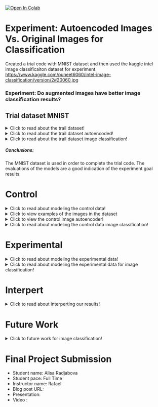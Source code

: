 
<a href="https://colab.research.google.com/github/aradjabova/dsc-capstone-project-v2-online-ds-ft-120919/blob/master/ReadME.ipynb" target="_parent"><img src="https://colab.research.google.com/assets/colab-badge.svg" alt="Open In Colab"/></a>

# Experiment: Autoencoded Images  Vs. Original Images for Classification

Created a trial code with MNIST dataset and then used the kaggle intel image classificaiton dataset for experiment.
https://www.kaggle.com/puneet6060/intel-image-classification/version/2#20060.jpg 


### Experiment: Do augmented images have better image classification results?




## Trial dataset MNIST

<details>
  <summary>Click to read about the trail dataset! </summary>
  
  ## Obtaining
  * We have gathered the data from https://keras.io/api/datasets/mnist/
  * This is a dataset of 60,000 28x28 grayscale images of the 10 digits, along with a test set of 10,000 images.
    

<img  src="https://drive.google.com/uc?id=1m58DO3twhgExsLLVtayU4MH2Rzzb3XCT">


  * Fourtunately, the dataset has plenty of images and there was no cleaning, creating required.

Using the OSEM process we will build an autoencoder and an image classifier.

### Autoencoder
  * Is used to condense the information in the images
  * Condensing the information allows the autoencoder learn the most important parts of an image
  * Once the images are condensed the decoder will use the learned information to expand the images to the original size

### Image Classification
 * Is created to teach the machine to predict what the image is showing

This is an unbalanced multi-class classification problem; thought because we have plenty of each image, we will not need to create more images.

</details>


<details>
  <summary>Click to read about the trail dataset autoencoded! </summary>
  
  ## Autoencoder
    
<img  src="https://drive.google.com/uc?id=1DR6ccJJwfJOz4rJuYjj9v5mZ4-UCsP6Q">

  * Here you can see that the original images (top) that are inputed are condensed and then reblown into blurry images of it self (bottom).


#### Noisy Autoencoder
<img  src="https://drive.google.com/uc?id=1b6YiWQBs7G2L83gpIdY5g5GQPD04E_Ki">

  * Here we can see that the "noisy" input (bottom), meaning having additional pixels added, outputs clean images simlar to the original images

</details>

<details>
  <summary>Click to read about the trail dataset image classification! </summary>
  
  ## Classification
    
#### Simple CNN (Central Neural Network) for Image Classification

When creating a simple image classification there are different methods of making sure how well the machine is learning. 

<img  src="https://drive.google.com/uc?id=1Phv01zz-TsENuX5xDUz31r9s5dW6GvU7">
<img  src="https://drive.google.com/uc?id=1r7w9cMA2P5cbNLzT__JaaZ1mgusWFTQN">

  * These show how well the model has been learning. The higher the accuracy during training and validation dictates better results
  * Lower loss shows that the amount of error is decreasing

#### Confusion Matrix

<img  src="https://drive.google.com/uc?id=1SVQ0WGCXWRKc-4RhvV0t4LlBFgfXi9_f" align="middle">

  * These are a great visual representation of how well the model is performing and learning.
  * The diagnoal line of the confusion matrix indicates the accurately labeled images.

#### Classification Report
<img  src="https://drive.google.com/uc?id=1reDBGIK1_qEi3qW9D0V-ePj3k0QzqgfC" >

* Another way of seeing how well the images are being identified.

</details>


##### Conclusions:


The MNIST dataset is used in order to complete the trial code. The evaluations of the models are a good indication of the experiment goal results.



# Control
<details>
  <summary>Click to read about modeling the control data! </summary>
  
  ## Dataset
  The kaggle data is a dataset of images of building, forest, glacier, mountain, sea and street.

   <img style="float: center;" src="https://drive.google.com/uc?id=1tpWgffkIFDqwUr13JlCK8UrgTHmZAjoz" >

There is a decent amount of images available for each category, but it may impact the amount that can be learned from the current amount of images.

</details>

  <details>
    <summary>Click to view examples of the images in the dataset
    </summary>
   <img style="float: center;" src="https://drive.google.com/uc?id=1uW7i_tVnzfgaX2BxNgtGIGPxc95Xvpe5" width="400" height="200" >
   <img style="float: center;" src="https://drive.google.com/uc?id=1EXl96CvTaTP0xOrmMunCnUVtOt6Ok3d5" width="400" height="200" >
   <img style="float: center;" src="https://drive.google.com/uc?id=1w3WeUWl9PEYkyzdKFXdoiHouYo4IE0Bk" width="400" height="200" >
   <img style="float: center;" src="https://drive.google.com/uc?id=1OjqQwdxPKO6cLeVY1hlUOu_yThE27IEW" width="400" height="200" >
   <img style="float: center;" src="https://drive.google.com/uc?id=1mVKzKjt64HxZiC-O534MsusmoUOcQOnY" width="400" height="200">
   <img style="float: center;" src="https://drive.google.com/uc?id=1BUKUx4cTK0GS92dawf2nCkSilncdvM-R" width="400" height="200">
   </details>

<details>
<summary>Click to view the control image autoencoder!</summary>

<img  src="https://drive.google.com/uc?id=1sdql_R9KtWm3nkFY4G6D9Zzqzu2zp-8N">

<img  src="https://drive.google.com/uc?id=1XjcRJuNTI7B7AsZrNIg4bRJ7_yuqr4lV" width="300" height="400">
<img  src="https://drive.google.com/uc?id=1L-FxmT7JPv7IhhABZ3ceiI_f_5o8HK8f" width="300" height="400">

</details>

</details>  

<details>
  <summary>Click to read about modeling the control data image classification! </summary>
  
  ## Modeling
  To model our data effectively; we created a image classifier with few simple layers.

   <img style="float: center;" src="https://drive.google.com/uc?id=10FL_C81awujhuK9IfHnsxGxTEYqFcKiw" >

  * Conv2D 

    * Scans the image and takes each pixel value in a 3x3 (or 4x4, depends on setting) part and multiplies it by a certain weight, adds the numbers and uses that number as the value of the output image of that pixel
    * Depending on the weights, the output image can be blurred, brighter, darker, etc. (basicallu, slight photoshop)

  * MaxPooling2
    * Resizes the output image
    * Takes 2x2 area of a image and chooses the max value in each area
    * Shrinks the image by a factor of two
    * After shrinking usually the images are used for additional filters (Conv2D) in order to train on smaller scales to find more patterns
  
  * Flatten
    * Because we will be using Dense next, we need to use Flatten to reduce the number of dimensions to one dimension
  
  * Dense
    * Dense layers are hidden layers that use different acitvation functions to find the weights of each parameter of the image in order to appropriately learn the images

  * Dropout
    * Usually set to 40%, which means that 40% of the parameters that go into the Dropout are set to zero,
    * This helps the model not overfit

This leads us to having 3,940,000 differnt parameters that our model is using and going throught in order to train on the images.

## Evaluating Classification
   <img style="float: center;" src="https://drive.google.com/uc?id=18k7DyV5mfu_aaZ_s4G6EaYuvUwx1ADY7" width="500" height="600" >
   <img style="float: center;" src="https://drive.google.com/uc?id=1EeRqBK6PLqbDEkd4Z6Zw3gdplpkQ4E5O" width="500" height="600">
  
* Here we see that the training accuracy and loss is getting better with time but the spikes show that the models are not overfitting
 
   <img style="float: center;" src="https://drive.google.com/uc?id=1LFUbMEG7nBBZQb_vm6bKrbVvUYVznb7E" width="400" height="500">
   <img style="float: center;" src="https://drive.google.com/uc?id=1O4x9Q2m_tNNVq8C-4ERx8uwpXWf6a4Ye" width="600" height="300">

   * The image classification model shows that the simple control model is not that good at identifing the images.

</details>  
  


# Experimental

<details>
  <summary>Click to read about modeling the experimental data! </summary>
  

<img  src="https://drive.google.com/uc?id=1XjcRJuNTI7B7AsZrNIg4bRJ7_yuqr4lV" width="300" height="400">
<img  src="https://drive.google.com/uc?id=1L-FxmT7JPv7IhhABZ3ceiI_f_5o8HK8f" width="300" height="400">

* Using these augmented images that are blurred as our input into the image classification. Instead of the original (focused) images we are using the images recreated by our autoencoder.

</details>  

<details>
  <summary>Click to read about modeling the experimental data for image classification! </summary>
  
  ## Modeling
  To model our data effectively; we used the same image classifier throughout the experiment. 

   <img style="float: center;" src="https://drive.google.com/uc?id=10FL_C81awujhuK9IfHnsxGxTEYqFcKiw" >


## Evaluating Classification
  
Here we see the training accuracy and loss to get a better idea of what is going on
 
   <img style="float: center;" src="https://drive.google.com/uc?id=1OdcLhcQWxD-Zy3oB3rkMPfMIOHcFH0Xu" width="500" height="600">
   <img style="float: center;" src="https://drive.google.com/uc?id=1yJWFmObhYEHB6vYhErv0jylouqiQy4Dj" width="500" height="600">

   * As shown above the accuracy of the training data is steadily going up, if the number of epochs is increased would still slowly climb.
   * The accuracy of the validation data is stagnant. This could mean that the model is overfitting for the triaining data that the new data is confusing it. 
   * The loss of the model is another indicator that in the current model it is overfitting. Menaing that that the loss of the training data is getting smaller but the validation data is growing due to the model not being familiar with it.

The image classification model shows that the simple image classification with the augmented images does not improve the models ability of classifing the images.

</details>  
  



# Interpert
<details>
  <summary>Click to read about interperting our results! </summary>
  
  ## Interpreting the results
  * The way to interpret the results, is by reviewing the confusion matrices and classification report of both the images to see how well they had performed. 

<img style="float: left;" src="https://drive.google.com/uc?id=1OZzWsICFEukRUo5evZSQg4aiZnKaHZXo" >
<img style="float: left;" src="https://drive.google.com/uc?id=1LFUbMEG7nBBZQb_vm6bKrbVvUYVznb7E" >

  * The confusion matrices tells us how well the model performed on the test images by displaying what the model classified the images as based on the accurate labels of the images. 
  * As shown the confusion matrix of the augmented images, the majority of the images were classified as one type of image which drastically dropped the accuracy and reliability of the images. 
  * The original image classification seems to have had a more diverse outcome but still was fairly inaccurate.

By observing all the accuracy, loss, and confusion matrices of the model, we are able to infer that augmented images are not capable of increasing the accuracy of the images due to the models overfitting. 

</details>  



# Future Work
<details>
  <summary> Click to future work for image classification! </summary>
  
  ## Future work for experimenting with augmented images
  
  * Obtain more images of each category will give the model more refrences to learn from 
  * Create deeper models with more layer that can handle learning for longer periods of time and be more accurate
  * Attempt to use the encoded part of an images to classify the images instead of the entire image classification on recreated augmented images.

</details>




# Final Project Submission

* Student name: Alisa Radjabova
* Student pace: Full Time
* Instructor name: Rafael
* Blog post URL: 
* Presentation: 
* Video : 


